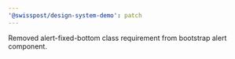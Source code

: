 ```yaml
---
'@swisspost/design-system-demo': patch
---
```


Removed alert-fixed-bottom class requirement from bootstrap alert component.
